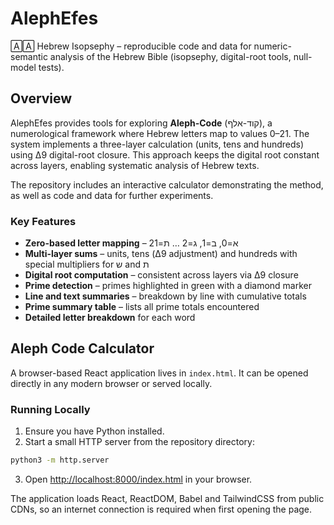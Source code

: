 # AlephEfes

🄰🄰 Hebrew Isopsephy – reproducible code and data for numeric-semantic analysis of the Hebrew Bible (isopsephy, digital-root tools, null-model tests).

## Overview

AlephEfes provides tools for exploring **Aleph-Code** (קוד-אלף), a numerological framework where Hebrew letters map to values 0–21. The system implements a three-layer calculation (units, tens and hundreds) using Δ9 digital-root closure. This approach keeps the digital root constant across layers, enabling systematic analysis of Hebrew texts.

The repository includes an interactive calculator demonstrating the method, as well as code and data for further experiments.

### Key Features

- **Zero-based letter mapping** – א=0, ב=1, ג=2 … ת=21
- **Multi-layer sums** – units, tens (Δ9 adjustment) and hundreds with special multipliers for ש and ת
- **Digital root computation** – consistent across layers via Δ9 closure
- **Prime detection** – primes highlighted in green with a diamond marker
- **Line and text summaries** – breakdown by line with cumulative totals
- **Prime summary table** – lists all prime totals encountered
- **Detailed letter breakdown** for each word

## Aleph Code Calculator

A browser-based React application lives in `index.html`. It can be opened directly in any modern browser or served locally.

### Running Locally

1. Ensure you have Python installed.
2. Start a small HTTP server from the repository directory:

```bash
python3 -m http.server
```

3. Open [http://localhost:8000/index.html](http://localhost:8000/index.html) in your browser.

The application loads React, ReactDOM, Babel and TailwindCSS from public CDNs, so an internet connection is required when first opening the page.
